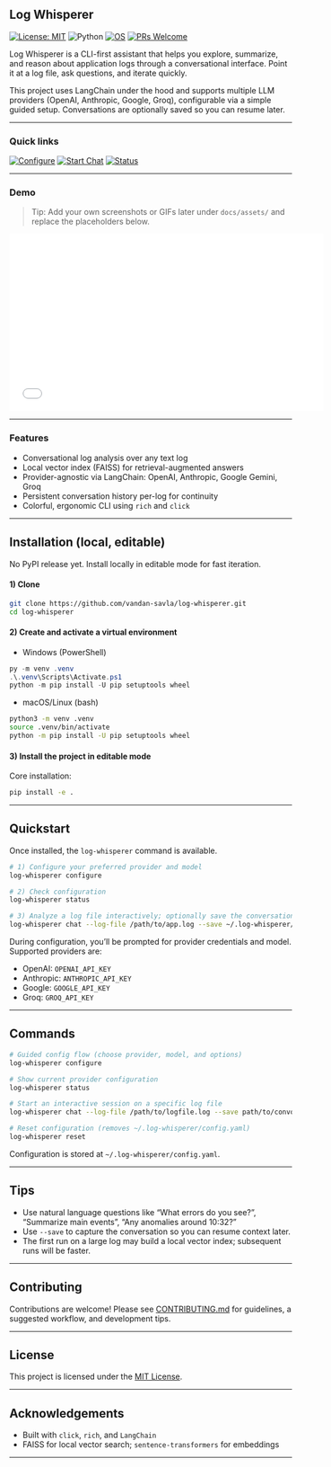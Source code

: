 ## Log Whisperer

[![License: MIT](https://img.shields.io/badge/License-MIT-yellow.svg)](LICENSE)
![Python](https://img.shields.io/badge/Python-3.10%20|%203.11%20|%203.12%20|%203.13-blue)
[![OS](https://img.shields.io/badge/OS-Windows%20|%20macOS%20|%20Linux-555)](#)
[![PRs Welcome](https://img.shields.io/badge/PRs-welcome-brightgreen.svg)](CONTRIBUTING.md)


Log Whisperer is a CLI-first assistant that helps you explore, summarize, and reason about application logs through a conversational interface. Point it at a log file, ask questions, and iterate quickly.

This project uses LangChain under the hood and supports multiple LLM providers (OpenAI, Anthropic, Google, Groq), configurable via a simple guided setup. Conversations are optionally saved so you can resume later.

---

### Quick links

[![Configure](https://img.shields.io/badge/Step%201-Configure-blue?logo=terminal)](#-configuration) [![Start Chat](https://img.shields.io/badge/Step%202-Start%20Chat-green?logo=gnu-bash)](#-quickstart) [![Status](https://img.shields.io/badge/Status-Check-informational?logo=gnometerminal)](#-commands)

---

### Demo

> Tip: Add your own screenshots or GIFs later under `docs/assets/` and replace the placeholders below.

<iframe width="560" height="315" src="docs/assets/log-whisperer%20demo%20video.mp4" frameborder="0" ></iframe>

<!-- ![Hero placeholder]() -->

---

### Features

- Conversational log analysis over any text log
- Local vector index (FAISS) for retrieval-augmented answers
- Provider-agnostic via LangChain: OpenAI, Anthropic, Google Gemini, Groq
- Persistent conversation history per-log for continuity
- Colorful, ergonomic CLI using `rich` and `click`

---

## Installation (local, editable)

No PyPI release yet. Install locally in editable mode for fast iteration.

#### 1) Clone

```bash
git clone https://github.com/vandan-savla/log-whisperer.git
cd log-whisperer
```

#### 2) Create and activate a virtual environment

- Windows (PowerShell)

```powershell
py -m venv .venv
.\.venv\Scripts\Activate.ps1
python -m pip install -U pip setuptools wheel
```

- macOS/Linux (bash)

```bash
python3 -m venv .venv
source .venv/bin/activate
python -m pip install -U pip setuptools wheel
```

#### 3) Install the project in editable mode

Core installation:

```bash
pip install -e .
```

---

## Quickstart

Once installed, the `log-whisperer` command is available.

```bash
# 1) Configure your preferred provider and model
log-whisperer configure

# 2) Check configuration
log-whisperer status

# 3) Analyze a log file interactively; optionally save the conversation
log-whisperer chat --log-file /path/to/app.log --save ~/.log-whisperer/last-session.json
```

During configuration, you’ll be prompted for provider credentials and model. Supported providers are: 
- OpenAI: `OPENAI_API_KEY`
- Anthropic: `ANTHROPIC_API_KEY`
- Google: `GOOGLE_API_KEY`
- Groq: `GROQ_API_KEY`
---

## Commands

```bash
# Guided config flow (choose provider, model, and options)
log-whisperer configure

# Show current provider configuration
log-whisperer status

# Start an interactive session on a specific log file
log-whisperer chat --log-file /path/to/logfile.log --save path/to/convo.json

# Reset configuration (removes ~/.log-whisperer/config.yaml)
log-whisperer reset
```

Configuration is stored at `~/.log-whisperer/config.yaml`.

---

## Tips

- Use natural language questions like “What errors do you see?”, “Summarize main events”, “Any anomalies around 10:32?”
- Use `--save` to capture the conversation so you can resume context later.
- The first run on a large log may build a local vector index; subsequent runs will be faster.

---

## Contributing

Contributions are welcome! Please see [CONTRIBUTING.md](CONTRIBUTING.md) for guidelines, a suggested workflow, and development tips.

---

## License

This project is licensed under the [MIT License](LICENSE).

---

## Acknowledgements

- Built with `click`, `rich`, and `LangChain`
- FAISS for local vector search; `sentence-transformers` for embeddings

---


